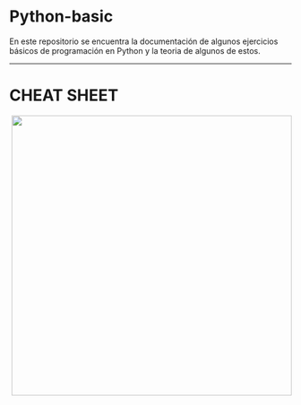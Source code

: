 # Python-basic
En este repositorio se encuentra la documentación de algunos ejercicios básicos de programación en Python y la teoria de algunos de estos.
***
# CHEAT SHEET

<p> 
<img src="https://edu.codigoiot.com/pluginfile.php/12773/mod_lesson/page_contents/2483/python_04.png" width="500px" align="right">
</p>


